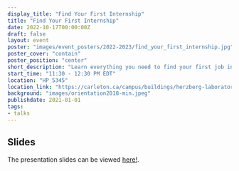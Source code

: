 ```yaml
---
display_title: "Find Your First Internship"
title: "Find Your First Internship"
date: 2022-10-17T00:00:00Z
draft: false
layout: event
poster: "images/event_posters/2022-2023/find_your_first_internship.jpg"
poster_cover: "contain"
poster_position: "center"
short_description: "Learn everything you need to find your first job in the tech industry. "
start_time: "11:30 - 12:30 PM EDT"
location: "HP 5345"
location_link: "https://carleton.ca/campus/buildings/herzberg-laboratories/"
background: "images/orientation2018-min.jpeg"
publishdate: 2021-01-01
tags:
- talks
---
```


## Slides
The presentation slides can be viewed [here!](/pdfs/2022-2023/find-your-first-internship.pdf).
